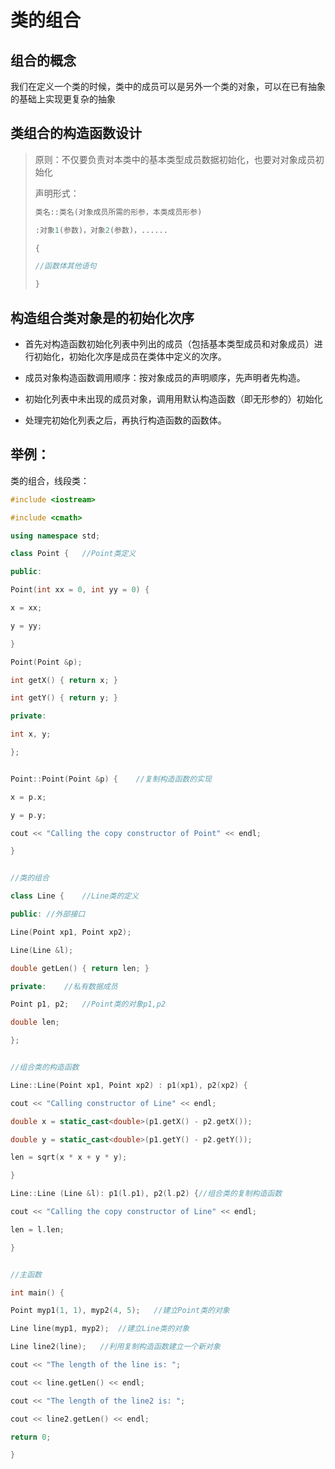 # 类的组合

## 组合的概念

我们在定义一个类的时候，类中的成员可以是另外一个类的对象，可以在已有抽象的基础上实现更复杂的抽象

## 类组合的构造函数设计

> 原则：不仅要负责对本类中的基本类型成员数据初始化，也要对对象成员初始化
>
> 声明形式：
>
> ```c++
> 类名::类名(对象成员所需的形参，本类成员形参)
> 
> :对象1(参数)，对象2(参数)，......
> 
> {
> 
> //函数体其他语句
> 
> }
> ```

## 构造组合类对象是的初始化次序

 * 首先对构造函数初始化列表中列出的成员（包括基本类型成员和对象成员）进行初始化，初始化次序是成员在类体中定义的次序。


  - 成员对象构造函数调用顺序：按对象成员的声明顺序，先声明者先构造。


  - 初始化列表中未出现的成员对象，调用用默认构造函数（即无形参的）初始化

- 处理完初始化列表之后，再执行构造函数的函数体。

## 举例：

类的组合，线段类：

```c++
#include <iostream>

#include <cmath>

using namespace std;

class Point {	//Point类定义

public:

Point(int xx = 0, int yy = 0) {

x = xx;

y = yy;

}

Point(Point &p);

int getX() { return x; }

int getY() { return y; }

private:

int x, y;

};


Point::Point(Point &p) {	//复制构造函数的实现

x = p.x;

y = p.y;

cout << "Calling the copy constructor of Point" << endl;

}


//类的组合

class Line {	//Line类的定义

public:	//外部接口

Line(Point xp1, Point xp2);

Line(Line &l);

double getLen() { return len; }

private:	//私有数据成员

Point p1, p2;	//Point类的对象p1,p2

double len;

};


//组合类的构造函数

Line::Line(Point xp1, Point xp2) : p1(xp1), p2(xp2) {

cout << "Calling constructor of Line" << endl;

double x = static_cast<double>(p1.getX() - p2.getX());

double y = static_cast<double>(p1.getY() - p2.getY());

len = sqrt(x * x + y * y);

}

Line::Line (Line &l): p1(l.p1), p2(l.p2) {//组合类的复制构造函数

cout << "Calling the copy constructor of Line" << endl;

len = l.len;

}


//主函数

int main() {

Point myp1(1, 1), myp2(4, 5);	//建立Point类的对象

Line line(myp1, myp2);	//建立Line类的对象

Line line2(line);	//利用复制构造函数建立一个新对象

cout << "The length of the line is: ";

cout << line.getLen() << endl;

cout << "The length of the line2 is: ";

cout << line2.getLen() << endl;

return 0;

}
```



